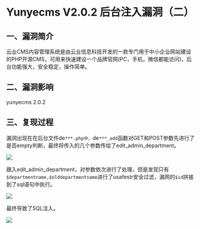 Yunyecms V2.0.2 后台注入漏洞（二）
==================================

一、漏洞简介
------------

云业CMS内容管理系统是由云业信息科技开发的一款专门用于中小企业网站建设的PHP开源CMS，可用来快速建设一个品牌官网(PC，手机，微信都能访问)，后台功能强大，安全稳定，操作简单。

二、漏洞影响
------------

yunyecms 2.0.2

三、复现过程
------------

漏洞出现在在后台文件de`***.php中，`de`***_add`函数对GET和POST参数先进行了是否empty判断，最终将传入的几个参数传给了edit\_admin\_department。

![](/Users/aresx/Documents/VulWiki/.resource/YunyecmsV2.0.2后台注入漏洞(二)/media/rId24.png)

跟入edit\_admin\_department，对参数依次进行了处理，但是发现只有`$departmentname,$olddepartmentname`进行了usafestr安全过滤，漏网的`$id`拼接到了sql语句中执行。

![](/Users/aresx/Documents/VulWiki/.resource/YunyecmsV2.0.2后台注入漏洞(二)/media/rId25.png)

最终导致了SQL注入。

![](/Users/aresx/Documents/VulWiki/.resource/YunyecmsV2.0.2后台注入漏洞(二)/media/rId26.png)
